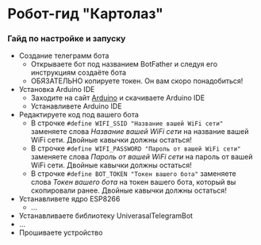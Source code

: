 # Робот-гид "Картолаз"
### Гайд по настройке и запуску

- Создание телеграмм бота
  - Открываете бот под названием BotFather и следуя его инструкциям создаёте бота
  - ОБЯЗАТЕЛЬНО копируете токен. Он вам скоро понадобиться!
- Установка Arduino IDE
  - Заходите на сайт [Arduino](https://www.arduino.cc/en/software) и скачиваете Arduino IDE
  - Устанавливете Arduino IDE
- Редактируете код под вашего бота
  - В строчке ``` #define WIFI_SSID "Название вашей WiFi сети" ``` заменяете слова *Название вашей WiFi сети* на название вашей WiFi сети. Двойные кавычки должны остаться!
  - В строчке ``` #define WIFI_PASSWORD "Пароль от вашей WiFi сети" ``` заменяете слова *Пароль от вашей WiFi сети* на пароль от вашей WiFi сети. Двойные кавычки должны остаться!
  - В строчке ``` #define BOT_TOKEN "Токен вашего бота" ``` заменяете слова *Токен вашего бота* на токен вашего бота, который вы скопировали ранее. Двойные кавычки должны остаться!
- Устанавливете ядро ESP8266
  - ...
- Устанавливаете библиотеку UniverasalTelegramBot
 - ...
- Прошиваете устройство
